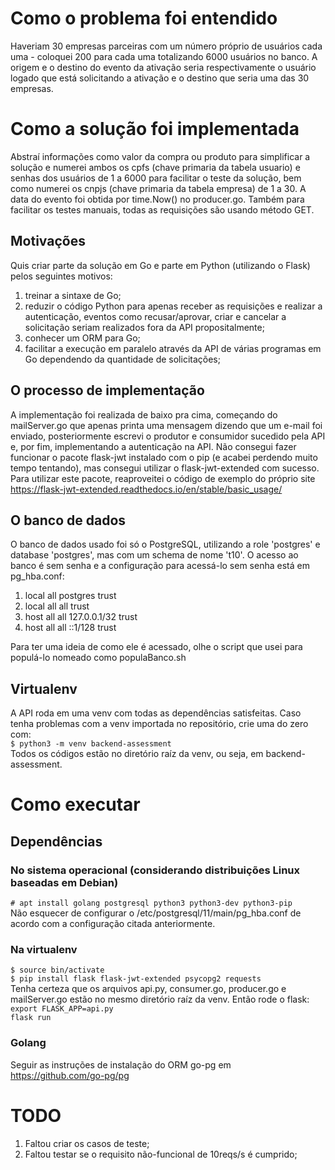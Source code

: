 # Como o problema foi entendido
Haveriam 30 empresas parceiras com um número próprio de usuários cada uma - coloquei 200 para cada uma totalizando 6000 usuários no banco. A origem e o destino do evento da ativação seria respectivamente o usuário logado que está solicitando a ativação e o destino que seria uma das 30 empresas.

# Como a solução foi implementada
Abstraí informações como valor da compra ou produto para simplificar a solução e numerei ambos os cpfs (chave primaria da tabela usuario) e senhas dos usuários de 1 a 6000 para facilitar o teste da solução, bem como numerei os cnpjs (chave primaria da tabela empresa) de 1 a 30. A data do evento foi obtida por time.Now() no producer.go. Também para facilitar os testes manuais, todas as requisições são usando método GET.

## Motivações
Quis criar parte da solução em Go e parte em Python (utilizando o Flask) pelos seguintes motivos:
1. treinar a sintaxe de Go;
2. reduzir o código Python para apenas receber as requisições e realizar a autenticação, eventos como recusar/aprovar, criar e cancelar a solicitação seriam realizados fora da API propositalmente;
3. conhecer um ORM para Go;
4. facilitar a execução em paralelo através da API de várias programas em Go dependendo da quantidade de solicitações;

## O processo de implementação
A implementação foi realizada de baixo pra cima, começando do mailServer.go que apenas printa uma mensagem dizendo que um e-mail foi enviado, posteriormente escrevi o produtor e consumidor sucedido pela API e, por fim, implementando a autenticação na API. Não consegui fazer funcionar o pacote flask-jwt instalado com o pip (e acabei perdendo muito tempo tentando), mas consegui utilizar o flask-jwt-extended com sucesso. Para utilizar este pacote, reaproveitei o código de exemplo do próprio site https://flask-jwt-extended.readthedocs.io/en/stable/basic_usage/  

## O banco de dados
O banco de dados usado foi só o PostgreSQL, utilizando a role 'postgres' e database 'postgres', mas com um schema de nome 't10'. O acesso ao banco é sem senha e a configuração para acessá-lo sem senha está em pg_hba.conf:
1. local   all             postgres                                trust  
2. local   all             all                                     trust  
3. host    all             all             127.0.0.1/32            trust  
4. host    all             all             ::1/128                 trust  

Para ter uma ideia de como ele é acessado, olhe o script que usei para populá-lo nomeado como populaBanco.sh  

## Virtualenv
A API roda em uma venv com todas as dependências satisfeitas. Caso tenha problemas com a venv importada no repositório, crie uma do zero com:  
```$ python3 -m venv backend-assessment```  
Todos os códigos estão no diretório raíz da venv, ou seja, em backend-assessment.  

# Como executar
## Dependências
### No sistema operacional (considerando distribuições Linux baseadas em Debian)  
```# apt install golang postgresql python3 python3-dev python3-pip```  
Não esquecer de configurar o /etc/postgresql/11/main/pg_hba.conf de acordo com a configuração citada anteriormente.  

### Na virtualenv  
```$ source bin/activate```  
```$ pip install flask flask-jwt-extended psycopg2 requests```  
Tenha certeza que os arquivos api.py, consumer.go, producer.go e mailServer.go estão no mesmo diretório raíz da venv. Então rode o flask:  
```export FLASK_APP=api.py```  
```flask run```  

### Golang
Seguir as instruções de instalação do ORM go-pg em https://github.com/go-pg/pg  

# TODO
1. Faltou criar os casos de teste;
2. Faltou testar se o requisito não-funcional de 10reqs/s é cumprido;
